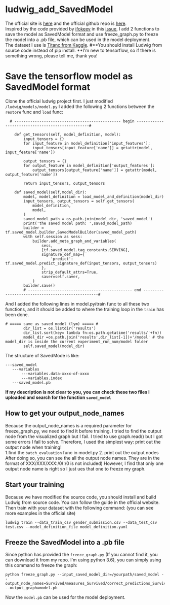 # ludwig_add_SavedModel
The official site is [here](https://uber.github.io/ludwig) and the official github repo is [here](https://github.com/uber/ludwig). \
Inspired by the code provided by [ifokeev](https://github.com/ifokeev) in this [issue](https://github.com/uber/ludwig/issues/329), I add 2 functions to save the model as SavedModel format and use freeze_graph.py to freeze the model into a .pb file, which can be used in the model deployment.\
The dataset I use is [Titanc from Kaggle](https://www.kaggle.com/c/titanic).
#**You should install Ludwig from source code instead of pip install.
**I'm new to tensorflow, so if there is something wrong, please tell me, thank you!
# Save the tensorflow model as SavedModel format
Clone the official ludwig project first. I just modified ```/ludwig/models/model.py``` 
I added the following 2 functions between the ```restore``` func and ```load``` func:
```
  # ----------------------------------------------- begin -------------------------------------------------#

    def get_tensors(self, model_definition, model):
        input_tensors = {}
        for input_feature in model_definition['input_features']:
            input_tensors[input_feature['name']] = getattr(model, input_feature['name'])

        output_tensors = {}
        for output_feature in model_definition['output_features']:
            output_tensors[output_feature['name']] = getattr(model, output_feature['name'])

        return input_tensors, output_tensors

    def saved_model(self,model_dir):
        model, model_definition = load_model_and_definition(model_dir)
        input_tensors, output_tensors = self.get_tensors(
            model_definition,
            model,
        )
        saved_model_path = os.path.join(model_dir, 'saved_model')
        print('the saved model path: ',saved_model_path)
        builder = tf.saved_model.builder.SavedModelBuilder(saved_model_path)
        with self.session as sess:
            builder.add_meta_graph_and_variables(
                sess,
                [tf.saved_model.tag_constants.SERVING],
                signature_def_map={
                    'predict': tf.saved_model.predict_signature_def(input_tensors, output_tensors)
                },
                strip_default_attrs=True,
                saver=self.saver,
            )
        builder.save()
        # ---------------------------------------------- end --------------------------------------------------#
```
And I added the following lines in model.py/train func to all these two functions, and it should be added to where the training loop in the ```train``` has been done.
```
# ===== save as saved model (lym) ===== #
        dir_list = os.listdir('results')
        dir_list.sort(key= lambda fn:os.path.getatime('results/'+fn))
        model_dir =os.path.join('results',dir_list[-1])+'/model' # the model_dir is inside the current experiment_run_num/model folder
        self.saved_model(model_dir)
 ```
 The structure of SavedMode is like:
 ```
 ---saved_model
    ---variables
        ---variables.data-xxxx-of-xxxx
        ---variables.index
    ---saved_model.pb
 ```
**If my description is not clear to you, you can check these two files I uploaded and search for the function ```saved_model```**

## How to get your output_node_names
Because the output_node_names is a required parameter for freeze_graph.py, we need to find it before training.
I tried to find the output node from the visualized graph but I fail. I tried to use graph.read() but I got some errors I fail to solve. Therefore, I used the simplest way: print out the output node when training! \
1.find the ```batch_evaluation``` func in model.py
2. print out the output nodes\
After doing so, you can see the all the output node names. They are in the format of XXX/XXX/XXX:/0(:/0 is not included) However, I find that only one output node name is right so I just ues that one to freeze my graph.

## Start your training
Because we have modified the source code, you should install and build Ludwig from source code. You can follow the guide in the official website. Then train with your dataset with the following command: (you can see more examples in the official site)
```
ludwig train --data_train_csv gender_submission.csv --data_test_csv test.csv --model_definition_file model_definition.yaml
```
## Freeze the SavedModel into a .pb file
Since python has provided the ```freeze_graph.py``` (If you cannot find it, you can download it from my repo. I'm using python 3.6), you can simply using this command to freeze the graph:
```
python freeze_graph.py --input_saved_model_dir=/yourpath/saved_model --output_node_names=Survived/measures_Survived/correct_predictions_Survived --output_graph=model.pb
```
Now the ```model.pb``` can be used for the model deployment.

